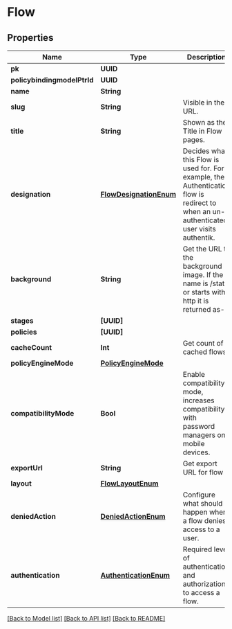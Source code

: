 # Flow

## Properties
Name | Type | Description | Notes
------------ | ------------- | ------------- | -------------
**pk** | **UUID** |  | [readonly] 
**policybindingmodelPtrId** | **UUID** |  | [readonly] 
**name** | **String** |  | 
**slug** | **String** | Visible in the URL. | 
**title** | **String** | Shown as the Title in Flow pages. | 
**designation** | [**FlowDesignationEnum**](FlowDesignationEnum.md) | Decides what this Flow is used for. For example, the Authentication flow is redirect to when an un-authenticated user visits authentik. | 
**background** | **String** | Get the URL to the background image. If the name is /static or starts with http it is returned as-is | [readonly] 
**stages** | **[UUID]** |  | [readonly] 
**policies** | **[UUID]** |  | [readonly] 
**cacheCount** | **Int** | Get count of cached flows | [readonly] 
**policyEngineMode** | [**PolicyEngineMode**](PolicyEngineMode.md) |  | [optional] 
**compatibilityMode** | **Bool** | Enable compatibility mode, increases compatibility with password managers on mobile devices. | [optional] 
**exportUrl** | **String** | Get export URL for flow | [readonly] 
**layout** | [**FlowLayoutEnum**](FlowLayoutEnum.md) |  | [optional] 
**deniedAction** | [**DeniedActionEnum**](DeniedActionEnum.md) | Configure what should happen when a flow denies access to a user. | [optional] 
**authentication** | [**AuthenticationEnum**](AuthenticationEnum.md) | Required level of authentication and authorization to access a flow. | [optional] 

[[Back to Model list]](../README.md#documentation-for-models) [[Back to API list]](../README.md#documentation-for-api-endpoints) [[Back to README]](../README.md)



